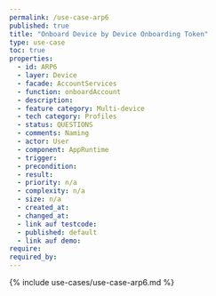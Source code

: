 ```yaml
---
permalink: /use-case-arp6
published: true
title: "Onboard Device by Device Onboarding Token"
type: use-case
toc: true
properties:
  - id: ARP6
  - layer: Device
  - facade: AccountServices
  - function: onboardAccount
  - description:
  - feature category: Multi-device
  - tech category: Profiles
  - status: QUESTIONS
  - comments: Naming
  - actor: User
  - component: AppRuntime
  - trigger:
  - precondition:
  - result:
  - priority: n/a
  - complexity: n/a
  - size: n/a
  - created_at:
  - changed_at:
  - link auf testcode:
  - published: default
  - link auf demo:
require:
required_by:
---
```


{% include use-cases/use-case-arp6.md %}

